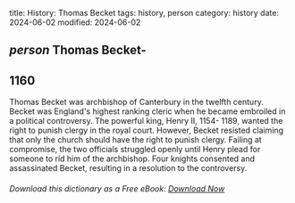 title: History: Thomas Becket
tags: history, person
category: history
date: 2024-06-02
modified: 2024-06-02

## _person_  Thomas Becket-
  1160
-
Thomas Becket was archbishop of
  Canterbury in the twelfth century.  Becket was England's highest
  ranking cleric when he became embroiled in a political
  controversy.  The powerful king, Henry II,   1154-
1189,
 wanted
  the right to punish clergy in the royal court.  However, Becket
  resisted claiming that only the church should have the right to
  punish clergy.  Failing at compromise, the two officials struggled
  openly until Henry plead for someone to rid him of the archbishop.
  Four knights consented and assassinated Becket, resulting in a
  resolution to the controversy.



###### Download *this* dictionary as a Free eBook: [Download Now]({static}static/SerfHistoryDictionary.pdf)

